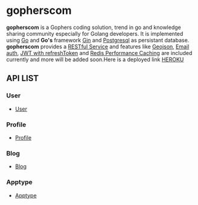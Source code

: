 # gopherscom

**gopherscom** is a Gophers coding solution, trend in go and knowledge sharing community especially for Golang developers. It is implemented using [Go](https://golang.org/) and **Go's** framework [Gin](https://github.com/gin-gonic) and [Postgresql](https://www.postgresql.org/) as persistant database. **gopherscom** provides a [RESTful Service](https://restfulapi.net/)
 and features like [Geojson](http://geojson.io/), [Email
auth](https://mail.google.com/), [JWT with refreshToken](http://www.passportjs.org/) and [Redis Performance Caching](https://redis.io/) are included currently and more will be
added soon.Here is a deployed link [HEROKU](https://gopherscom.herokuapp.com/)


##

##


## API LIST

### User
- [User](./docs/user.md)


### Profile
- [Profile](./docs/profile.md)


### Blog
- [Blog](./docs/blog.md)

### Apptype
- [Apptype](./docs/apptype.md)


##

##
